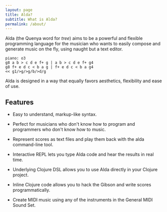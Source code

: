```yaml
---
layout: page
title: Alda?
subtitle: What is Alda?
permalink: /about/
---
```


Alda (the Quenya word for *tree*) aims to be a powerful and flexible programming language for the musician who wants to easily compose and generate music on the fly, using naught but a text editor.

    piano: o3
    g8 a b > c d e f+ g | a b > c d e f+ g4
    g8 f+ e d c < b a g | f+ e d c < b a g4
    << g1/>g/>g/b/>d/g

Alda is designed in a way that equally favors aesthetics, flexibility and ease of use.

## Features ##

* Easy to understand, markup-like syntax.

* Perfect for musicians who don't know how to program and programmers who don't know how to music.

* Represent scores as text files and play them back with the alda command-line tool.

* Interactive REPL lets you type Alda code and hear the results in real time.

* Underlying Clojure DSL allows you to use Alda directly in your Clojure project.

* Inline Clojure code allows you to hack the Gibson and write scores programmatically.

* Create MIDI music using any of the instruments in the General MIDI Sound Set.
